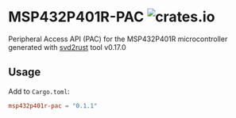 # MSP432P401R-PAC ![crates.io](https://img.shields.io/crates/v/msp432p401r-pac.svg)
Peripheral Access API (PAC) for the MSP432P401R microcontroller generated with [svd2rust](https://github.com/rust-embedded/svd2rust) tool v0.17.0

## Usage

Add to `Cargo.toml`:
```toml
msp432p401r-pac = "0.1.1"
```
